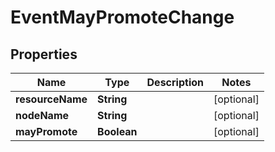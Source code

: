 # EventMayPromoteChange

## Properties
Name | Type | Description | Notes
------------ | ------------- | ------------- | -------------
**resourceName** | **String** |  |  [optional]
**nodeName** | **String** |  |  [optional]
**mayPromote** | **Boolean** |  |  [optional]
